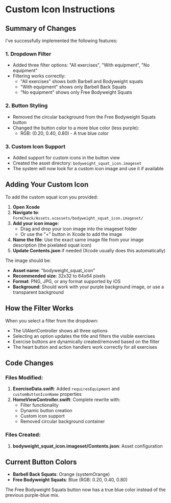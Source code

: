 # Custom Icon Instructions

## Summary of Changes

I've successfully implemented the following features:

### 1. **Dropdown Filter**
- Added three filter options: "All exercises", "With equipment", "No equipment"
- Filtering works correctly:
  - "All exercises" shows both Barbell and Bodyweight squats
  - "With equipment" shows only Barbell Back Squats
  - "No equipment" shows only Free Bodyweight Squats

### 2. **Button Styling**
- Removed the circular background from the Free Bodyweight Squats button
- Changed the button color to a more blue color (less purple):
  - RGB: (0.20, 0.40, 0.80) - A true blue color

### 3. **Custom Icon Support**
- Added support for custom icons in the button view
- Created the asset directory: `bodyweight_squat_icon.imageset`
- The system will now look for a custom icon image and use it if available

## Adding Your Custom Icon

To add the custom squat icon you provided:

1. **Open Xcode**
2. **Navigate to**: `FormCheck/Assets.xcassets/bodyweight_squat_icon.imageset/`
3. **Add your icon image**:
   - Drag and drop your icon image into the imageset folder
   - Or use the "+" button in Xcode to add the image
4. **Name the file**: Use the exact same image file from your image description (the pixelated squat icon)
5. **Update Contents.json** if needed (Xcode usually does this automatically)

The image should be:
- **Asset name**: "bodyweight_squat_icon"
- **Recommended size**: 32x32 to 64x64 pixels
- **Format**: PNG, JPG, or any format supported by iOS
- **Background**: Should work with your purple background image, or use a transparent background

## How the Filter Works

When you select a filter from the dropdown:
- The UIAlertController shows all three options
- Selecting an option updates the title and filters the visible exercises
- Exercise buttons are dynamically created/removed based on the filter
- The heart button and action handlers work correctly for all exercises

## Code Changes

### Files Modified:
1. **ExerciseData.swift**: Added `requiresEquipment` and `customButtonIconName` properties
2. **HomeViewController.swift**: Complete rewrite with:
   - Filter functionality
   - Dynamic button creation
   - Custom icon support
   - Removed circular background container

### Files Created:
1. **bodyweight_squat_icon.imageset/Contents.json**: Asset configuration

## Current Button Colors

- **Barbell Back Squats**: Orange (systemOrange)
- **Free Bodyweight Squats**: Blue (RGB: 0.20, 0.40, 0.80)

The Free Bodyweight Squats button now has a true blue color instead of the previous purple-blue mix.

